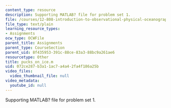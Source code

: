 ```yaml
---
content_type: resource
description: Supporting MATLAB? file for problem set 1.
file: /courses/12-808-introduction-to-observational-physical-oceanography-fall-2004/072ce287b3a11ac7a4a42fa4f186a25b_pucks_on_ice.m
file_type: text/plain
learning_resource_types:
- Assignments
ocw_type: OCWFile
parent_title: Assignments
parent_type: CourseSection
parent_uid: 8f435953-391c-88ce-83a3-88bc9a261ae6
resourcetype: Other
title: pucks_on_ice.m
uid: 072ce287-b3a1-1ac7-a4a4-2fa4f186a25b
video_files:
  video_thumbnail_file: null
video_metadata:
  youtube_id: null
---
```

Supporting MATLAB? file for problem set 1.

